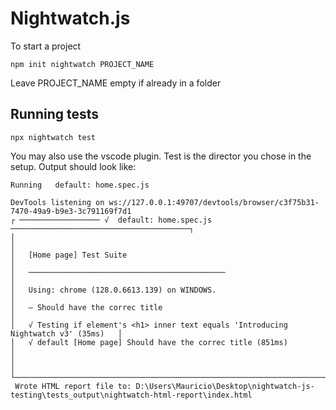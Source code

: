 # Nightwatch.js

To start a project
```
npm init nightwatch PROJECT_NAME
```
Leave PROJECT_NAME empty if already in a folder

## Running tests
```
npx nightwatch test
```
You may also use the vscode plugin. Test is the director you chose in the setup. Output should look like:
```
Running   default: home.spec.js  

DevTools listening on ws://127.0.0.1:49707/devtools/browser/c3f75b31-7470-49a9-b9e3-3c791169f7d1
┌ ────────────────── √  default: home.spec.js  ────────────────────────────────────────┐
│                                                                                      │
│   [Home page] Test Suite                                                             │
│   ────────────────────────────────────────────                                       │
│   Using: chrome (128.0.6613.139) on WINDOWS.                                         │
│   – Should have the correc title                                                     │
│   √ Testing if element's <h1> inner text equals 'Introducing Nightwatch v3' (35ms)   │
│   √ default [Home page] Should have the correc title (851ms)                         │
│                                                                                      │
└──────────────────────────────────────────────────────────────────────────────────────┘
 Wrote HTML report file to: D:\Users\Mauricio\Desktop\nightwatch-js-testing\tests_output\nightwatch-html-report\index.html
```